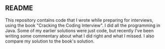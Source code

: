## README

This repository contains code that I wrote while preparing for interviews, using the book "Cracking the Coding Interview". I did all the programming in Java. Some of my earlier solutions were just code, but recently I've been writing some commentary about what I did right and what I missed. I also compare my solution to the book's solution.